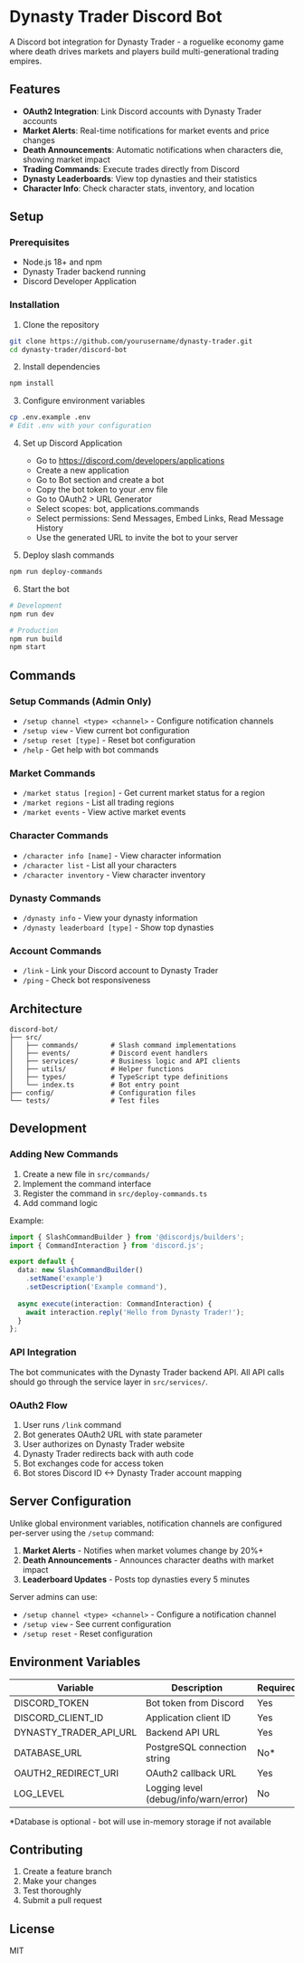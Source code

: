 # Dynasty Trader Discord Bot

A Discord bot integration for Dynasty Trader - a roguelike economy game where death drives markets and players build multi-generational trading empires.

## Features

- **OAuth2 Integration**: Link Discord accounts with Dynasty Trader accounts
- **Market Alerts**: Real-time notifications for market events and price changes
- **Death Announcements**: Automatic notifications when characters die, showing market impact
- **Trading Commands**: Execute trades directly from Discord
- **Dynasty Leaderboards**: View top dynasties and their statistics
- **Character Info**: Check character stats, inventory, and location

## Setup

### Prerequisites

- Node.js 18+ and npm
- Dynasty Trader backend running
- Discord Developer Application

### Installation

1. Clone the repository
```bash
git clone https://github.com/yourusername/dynasty-trader.git
cd dynasty-trader/discord-bot
```

2. Install dependencies
```bash
npm install
```

3. Configure environment variables
```bash
cp .env.example .env
# Edit .env with your configuration
```

4. Set up Discord Application
   - Go to https://discord.com/developers/applications
   - Create a new application
   - Go to Bot section and create a bot
   - Copy the bot token to your .env file
   - Go to OAuth2 > URL Generator
   - Select scopes: bot, applications.commands
   - Select permissions: Send Messages, Embed Links, Read Message History
   - Use the generated URL to invite the bot to your server

5. Deploy slash commands
```bash
npm run deploy-commands
```

6. Start the bot
```bash
# Development
npm run dev

# Production
npm run build
npm start
```

## Commands

### Setup Commands (Admin Only)
- `/setup channel <type> <channel>` - Configure notification channels
- `/setup view` - View current bot configuration
- `/setup reset [type]` - Reset bot configuration
- `/help` - Get help with bot commands

### Market Commands
- `/market status [region]` - Get current market status for a region
- `/market regions` - List all trading regions
- `/market events` - View active market events

### Character Commands
- `/character info [name]` - View character information
- `/character list` - List all your characters
- `/character inventory` - View character inventory

### Dynasty Commands
- `/dynasty info` - View your dynasty information
- `/dynasty leaderboard [type]` - Show top dynasties

### Account Commands
- `/link` - Link your Discord account to Dynasty Trader
- `/ping` - Check bot responsiveness

## Architecture

```
discord-bot/
├── src/
│   ├── commands/        # Slash command implementations
│   ├── events/          # Discord event handlers
│   ├── services/        # Business logic and API clients
│   ├── utils/           # Helper functions
│   ├── types/           # TypeScript type definitions
│   └── index.ts         # Bot entry point
├── config/              # Configuration files
└── tests/               # Test files
```

## Development

### Adding New Commands

1. Create a new file in `src/commands/`
2. Implement the command interface
3. Register the command in `src/deploy-commands.ts`
4. Add command logic

Example:
```typescript
import { SlashCommandBuilder } from '@discordjs/builders';
import { CommandInteraction } from 'discord.js';

export default {
  data: new SlashCommandBuilder()
    .setName('example')
    .setDescription('Example command'),
  
  async execute(interaction: CommandInteraction) {
    await interaction.reply('Hello from Dynasty Trader!');
  }
};
```

### API Integration

The bot communicates with the Dynasty Trader backend API. All API calls should go through the service layer in `src/services/`.

### OAuth2 Flow

1. User runs `/link` command
2. Bot generates OAuth2 URL with state parameter
3. User authorizes on Dynasty Trader website
4. Dynasty Trader redirects back with auth code
5. Bot exchanges code for access token
6. Bot stores Discord ID <-> Dynasty Trader account mapping

## Server Configuration

Unlike global environment variables, notification channels are configured per-server using the `/setup` command:

1. **Market Alerts** - Notifies when market volumes change by 20%+
2. **Death Announcements** - Announces character deaths with market impact
3. **Leaderboard Updates** - Posts top dynasties every 5 minutes

Server admins can use:
- `/setup channel <type> <channel>` - Configure a notification channel
- `/setup view` - See current configuration
- `/setup reset` - Reset configuration

## Environment Variables

| Variable | Description | Required |
|----------|-------------|----------|
| DISCORD_TOKEN | Bot token from Discord | Yes |
| DISCORD_CLIENT_ID | Application client ID | Yes |
| DYNASTY_TRADER_API_URL | Backend API URL | Yes |
| DATABASE_URL | PostgreSQL connection string | No* |
| OAUTH2_REDIRECT_URI | OAuth2 callback URL | Yes |
| LOG_LEVEL | Logging level (debug/info/warn/error) | No |

*Database is optional - bot will use in-memory storage if not available

## Contributing

1. Create a feature branch
2. Make your changes
3. Test thoroughly
4. Submit a pull request

## License

MIT